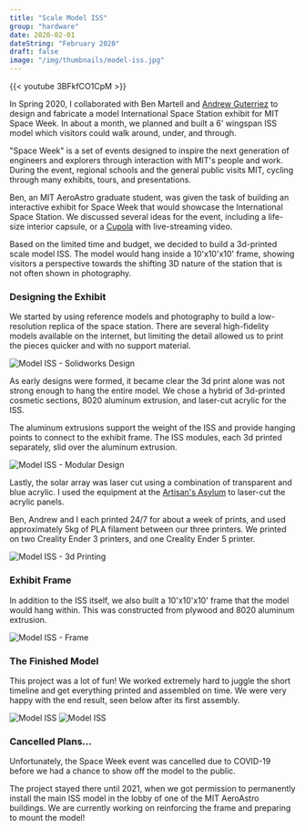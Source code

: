 ```yaml
---
title: "Scale Model ISS"
group: "hardware"
date: 2020-02-01
dateString: "February 2020"
draft: false
image: "/img/thumbnails/model-iss.jpg"
---
```


{{< youtube 3BFkfCO1CpM >}}
<br>

In Spring 2020, I collaborated with Ben Martell and [Andrew Guterriez](http://andrewtgutierrez.com/) to design and fabricate a model International Space Station exhibit for MIT Space Week. In about a month, we planned and built a 6' wingspan ISS model which visitors could walk around, under, and through.

"Space Week" is a set of events designed to inspire the next generation of engineers and explorers through interaction with MIT's people and work. During the event, regional schools and the general public visits MIT, cycling through many exhibits, tours, and presentations.

Ben, an MIT AeroAstro graduate student, was given the task of building an interactive exhibit for Space Week that would showcase the International Space Station. We discussed several ideas for the event, including a life-size interior capsule, or a [Cupola](https://en.wikipedia.org/wiki/Cupola_(ISS_module)) with live-streaming video.

Based on the limited time and budget, we decided to build a 3d-printed scale model ISS. The model would hang inside a 10'x10'x10' frame, showing visitors a perspective towards the shifting 3D nature of the station that is not often shown in photography.

### Designing the Exhibit

We started by using reference models and photography to build a low-resolution replica of the space station. There are several high-fidelity models available on the internet, but limiting the detail allowed us to print the pieces quicker and with no support material.

![Model ISS - Solidworks Design](/img/scale-model-iss/model-iss-1.JPG)

As early designs were formed, it became clear the 3d print alone was not strong enough to hang the entire model. We chose a hybrid of 3d-printed cosmetic sections, 8020 aluminum extrusion, and laser-cut acrylic for the ISS.

The aluminum extrusions support the weight of the ISS and provide hanging points to connect to the exhibit frame. 
The ISS modules, each 3d printed separately, slid over the aluminum extrusion.
 
![Model ISS - Modular Design](/img/scale-model-iss/model-iss-7.JPG)

Lastly, the solar array was laser cut using a combination of transparent and blue acrylic. I used the equipment at the 
[Artisan's Asylum](https://artisansasylum.com/) to laser-cut the acrylic panels.

Ben, Andrew and I each printed 24/7 for about a week of prints, and used approximately 5kg of PLA filament between our three printers. We printed on two Creality Ender 3 printers, and one Creality Ender 5 printer.

![Model ISS - 3d Printing](/img/scale-model-iss/model-iss-2.JPG)


### Exhibit Frame
In addition to the ISS itself, we also built a 10'x10'x10' frame that the model would hang within. This was constructed from plywood and 8020 aluminum extrusion.

![Model ISS - Frame](/img/scale-model-iss/model-iss-3.JPG)

### The Finished Model

This project was a lot of fun! We worked extremely hard to juggle the short timeline and get everything printed and assembled on time. We were very happy with the end result, seen below after its first assembly.

![Model ISS](/img/scale-model-iss/IMG_5064.JPEG)
![Model ISS](/img/scale-model-iss/IMG_5070.JPEG)

### Cancelled Plans... 
Unfortunately, the Space Week event was cancelled due to COVID-19 before we had a chance to show off the model to the public.

The project stayed there until 2021, when we got permission to permanently install the main ISS model in the lobby of one of the MIT AeroAstro buildings. We are currently working on reinforcing the frame and preparing to mount the model!